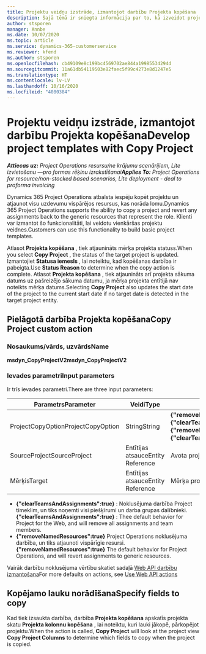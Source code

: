 ```yaml
---
title: Projektu veidņu izstrāde, izmantojot darbību Projekta kopēšana
description: Šajā tēmā ir sniegta informācija par to, kā izveidot projekta veidnes, izmantojot pielāgoto darbību Projekta kopēšana.
author: stsporen
manager: Annbe
ms.date: 10/07/2020
ms.topic: article
ms.service: dynamics-365-customerservice
ms.reviewer: kfend
ms.author: stsporen
ms.openlocfilehash: cb49109e8c199bc4569702ae844a19985534294d
ms.sourcegitcommit: 11a61db54119503e82faec5f99c4273e8d1247e5
ms.translationtype: HT
ms.contentlocale: lv-LV
ms.lasthandoff: 10/16/2020
ms.locfileid: "4080384"
---
```

# <a name="develop-project-templates-with-copy-project"></a><span data-ttu-id="294e4-103">Projektu veidņu izstrāde, izmantojot darbību Projekta kopēšana</span><span class="sxs-lookup"><span data-stu-id="294e4-103">Develop project templates with Copy Project</span></span>

<span data-ttu-id="294e4-104">_**Attiecas uz:** Project Operations resursu/ne krājumu scenārijiem, Lite izvietošanu —pro formas rēķinu izrakstīšanai_</span><span class="sxs-lookup"><span data-stu-id="294e4-104">_**Applies To:** Project Operations for resource/non-stocked based scenarios, Lite deployment - deal to proforma invoicing_</span></span>

<span data-ttu-id="294e4-105">Dynamics 365 Project Operations atbalsta iespēju kopēt projektu un atjaunot visu uzdevumu vispārējos resursus, kas norāda lomu.</span><span class="sxs-lookup"><span data-stu-id="294e4-105">Dynamics 365 Project Operations supports the ability to copy a project and revert any assignments back to the generic resources that represent the role.</span></span> <span data-ttu-id="294e4-106">Klienti var izmantot šo funkcionalitāti, lai veidotu vienkāršas projektu veidnes.</span><span class="sxs-lookup"><span data-stu-id="294e4-106">Customers can use this functionality to build basic project templates.</span></span>

<span data-ttu-id="294e4-107">Atlasot **Projekta kopēšana** , tiek atjaunināts mērķa projekta statuss.</span><span class="sxs-lookup"><span data-stu-id="294e4-107">When you select **Copy Project** , the status of the target project is updated.</span></span> <span data-ttu-id="294e4-108">Izmantojiet **Statusa iemesls** , lai noteiktu, kad kopēšanas darbība ir pabeigta.</span><span class="sxs-lookup"><span data-stu-id="294e4-108">Use **Status Reason** to determine when the copy action is complete.</span></span> <span data-ttu-id="294e4-109">Atlasot **Projekta kopēšana** , tiek atjaunināts arī projekta sākuma datums uz pašreizējo sākuma datumu, ja mērķa projekta entītijā nav noteikts mērķa datums.</span><span class="sxs-lookup"><span data-stu-id="294e4-109">Selecting **Copy Project** also updates the start date of the project to the current start date if no target date is detected in the target project entity.</span></span>

## <a name="copy-project-custom-action"></a><span data-ttu-id="294e4-110">Pielāgotā darbība Projekta kopēšana</span><span class="sxs-lookup"><span data-stu-id="294e4-110">Copy Project custom action</span></span> 

### <a name="name"></a><span data-ttu-id="294e4-111">Nosaukums/vārds, uzvārds</span><span class="sxs-lookup"><span data-stu-id="294e4-111">Name</span></span> 

<span data-ttu-id="294e4-112">**msdyn_CopyProjectV2**</span><span class="sxs-lookup"><span data-stu-id="294e4-112">**msdyn_CopyProjectV2**</span></span>

### <a name="input-parameters"></a><span data-ttu-id="294e4-113">Ievades parametri</span><span class="sxs-lookup"><span data-stu-id="294e4-113">Input parameters</span></span>
<span data-ttu-id="294e4-114">Ir trīs ievades parametri.</span><span class="sxs-lookup"><span data-stu-id="294e4-114">There are three input parameters:</span></span>

| <span data-ttu-id="294e4-115">Parametrs</span><span class="sxs-lookup"><span data-stu-id="294e4-115">Parameter</span></span>          | <span data-ttu-id="294e4-116">Veidi</span><span class="sxs-lookup"><span data-stu-id="294e4-116">Type</span></span>   | <span data-ttu-id="294e4-117">Vērtības</span><span class="sxs-lookup"><span data-stu-id="294e4-117">Values</span></span>                                                   | 
|--------------------|--------|----------------------------------------------------------|
| <span data-ttu-id="294e4-118">ProjectCopyOption</span><span class="sxs-lookup"><span data-stu-id="294e4-118">ProjectCopyOption</span></span>  | <span data-ttu-id="294e4-119">String</span><span class="sxs-lookup"><span data-stu-id="294e4-119">String</span></span> | <span data-ttu-id="294e4-120">**{"removeNamedResources":true}** vai **{"clearTeamsAndAssignments":true}**</span><span class="sxs-lookup"><span data-stu-id="294e4-120">**{"removeNamedResources":true}** or **{"clearTeamsAndAssignments":true}**</span></span> |
| <span data-ttu-id="294e4-121">SourceProject</span><span class="sxs-lookup"><span data-stu-id="294e4-121">SourceProject</span></span>      | <span data-ttu-id="294e4-122">Entītijas atsauce</span><span class="sxs-lookup"><span data-stu-id="294e4-122">Entity Reference</span></span> | <span data-ttu-id="294e4-123">Avota projekts</span><span class="sxs-lookup"><span data-stu-id="294e4-123">Source Project</span></span> |
| <span data-ttu-id="294e4-124">Mērķis</span><span class="sxs-lookup"><span data-stu-id="294e4-124">Target</span></span>             | <span data-ttu-id="294e4-125">Entītijas atsauce</span><span class="sxs-lookup"><span data-stu-id="294e4-125">Entity Reference</span></span> | <span data-ttu-id="294e4-126">Mērķa projekts</span><span class="sxs-lookup"><span data-stu-id="294e4-126">Target Project</span></span> |


- <span data-ttu-id="294e4-127">**{"clearTeamsAndAssignments":true}** : Noklusējuma darbība Project tīmeklim, un tiks noņemti visi piešķīrumi un darba grupas dalībnieki.</span><span class="sxs-lookup"><span data-stu-id="294e4-127">**{"clearTeamsAndAssignments":true}** : Thee default behavior for Project for the Web, and will remove all assignments and team members.</span></span>
- <span data-ttu-id="294e4-128">**{"removeNamedResources":true}** Project Operations noklusējuma darbība, un tiks atjaunoti vispārīgie resursi.</span><span class="sxs-lookup"><span data-stu-id="294e4-128">**{"removeNamedResources":true}** The default behavior for Project Operations, and will revert assignments to generic resources.</span></span>

<span data-ttu-id="294e4-129">Vairāk darbību noklusējuma vērtību skatiet sadaļā [Web API darbību izmantošana](https://docs.microsoft.com/powerapps/developer/common-data-service/webapi/use-web-api-actions)</span><span class="sxs-lookup"><span data-stu-id="294e4-129">For more defaults on actions, see [Use Web API actions](https://docs.microsoft.com/powerapps/developer/common-data-service/webapi/use-web-api-actions)</span></span>

## <a name="specify-fields-to-copy"></a><span data-ttu-id="294e4-130">Kopējamo lauku norādīšana</span><span class="sxs-lookup"><span data-stu-id="294e4-130">Specify fields to copy</span></span> 
<span data-ttu-id="294e4-131">Kad tiek izsaukta darbība, darbība **Projekta kopēšana** apskatīs projekta skatu **Projekta kolonnu kopēšana** , lai noteiktu, kuri lauki jākopē, pārkopējot projektu.</span><span class="sxs-lookup"><span data-stu-id="294e4-131">When the action is called, **Copy Project** will look at the project view **Copy Project Columns** to determine which fields to copy when the project is copied.</span></span>
